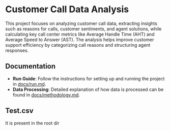 # Customer Call Data Analysis

This project focuses on analyzing customer call data, extracting insights such as reasons for calls, customer sentiments, and agent solutions, while calculating key call center metrics like Average Handle Time (AHT) and Average Speed to Answer (AST). The analysis helps improve customer support efficiency by categorizing call reasons and structuring agent responses.


## Documentation

- **Run Guide**: Follow the instructions for setting up and running the project in [docs/run.md](docs/run.md).
- **Data Processing**: Detailed explanation of how data is processed can be found in [docs/methodology.md](docs/methodology.md).

## Test.csv
It is present in the root dir

